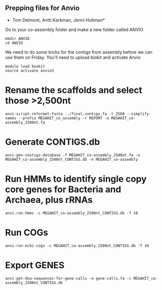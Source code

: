 ## Prepping files for Anvio
* Tom Delmont, Antti Karkman, Jenni Hultman*

Go to your co-assembly folder and make a new folder called ANVIO

```
mkdir ANVIO
cd ANVIO
```
We need to do some tricks for the contigs from assembly before we can use them on Friday. You'll need to upload biokit and activate Anvio

```
module load biokit
source activate anvio3
```
# Rename the scaffolds and select those >2,500nt
```
anvi-script-reformat-fasta ../final.contigs.fa -l 2500 --simplify-names --prefix MEGAHIT_co_assembly -r REPORT -o MEGAHIT_co-assembly_2500nt.fa
```

# Generate CONTIGS.db
```
anvi-gen-contigs-database -f MEGAHIT_co-assembly_2500nt.fa -o MEGAHIT_co-assembly_2500nt_CONTIGS.db -n MEGAHIT_co-assembly
```
# Run HMMs to identify single copy core genes for Bacteria and Archaea, plus rRNAs
```
anvi-run-hmms -c MEGAHIT_co-assembly_2500nt_CONTIGS.db -T 10
```
# Run COGs
```
anvi-run-ncbi-cogs -c MEGAHIT_co-assembly_2500nt_CONTIGS.db -T 10
```
# Export GENES
```
anvi-get-dna-sequences-for-gene-calls -o gene-calls.fa -c MEGAHIT_co-assembly_2500nt_CONTIGS.db
```
#
